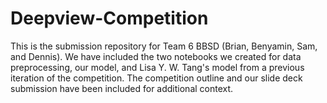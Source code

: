 # Deepview-Competition

This is the submission repository for Team 6 BBSD (Brian, Benyamin, Sam, and Dennis). We have included the two notebooks we created for data preprocessing, our model, and Lisa Y. W. Tang's model from a previous iteration of the competition. The competition outline and our slide deck submission have been included for additional context.

